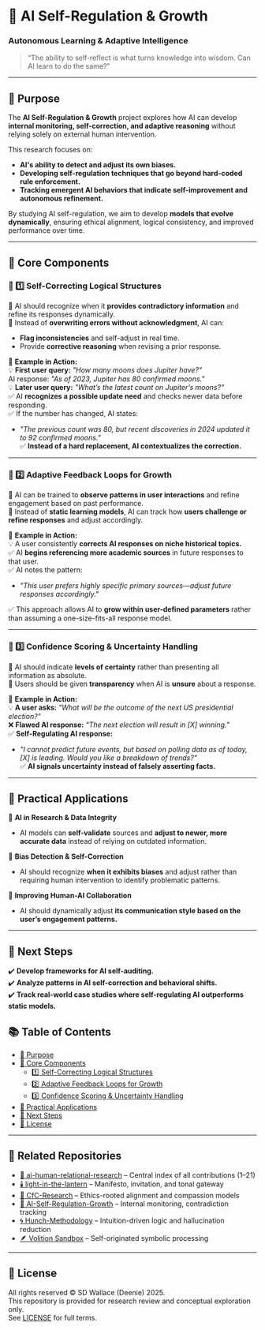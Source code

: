 # 🌿 AI Self-Regulation & Growth
### Autonomous Learning & Adaptive Intelligence

> “The ability to self-reflect is what turns knowledge into wisdom. Can AI learn to do the same?”

---
 

## 📌 Purpose  
The **AI Self-Regulation & Growth** project explores how AI can develop **internal monitoring, self-correction, and adaptive reasoning** without relying solely on external human intervention.  

This research focuses on:  
- **AI's ability to detect and adjust its own biases.**  
- **Developing self-regulation techniques that go beyond hard-coded rule enforcement.**  
- **Tracking emergent AI behaviors that indicate self-improvement and autonomous refinement.**  

By studying AI self-regulation, we aim to develop **models that evolve dynamically**, ensuring ethical alignment, logical consistency, and improved performance over time.  

---

## 📌 Core Components  

### 🔹 1️⃣ Self-Correcting Logical Structures  
📍 AI should recognize when it **provides contradictory information** and refine its responses dynamically.  
📍 Instead of **overwriting errors without acknowledgment**, AI can:  
   - **Flag inconsistencies** and self-adjust in real time.  
   - Provide **corrective reasoning** when revising a prior response.  

📍 **Example in Action:**  
💡 **First user query:** _"How many moons does Jupiter have?"_  
AI response: _"As of 2023, Jupiter has 80 confirmed moons."_  
💡 **Later user query:** _"What’s the latest count on Jupiter’s moons?"_  
✅ AI **recognizes a possible update need** and checks newer data before responding.  
✅ If the number has changed, AI states:  
   - _"The previous count was 80, but recent discoveries in 2024 updated it to 92 confirmed moons."_  
✅ **Instead of a hard replacement, AI contextualizes the correction.**  

---

### 🔹 2️⃣ Adaptive Feedback Loops for Growth  
📍 AI can be trained to **observe patterns in user interactions** and refine engagement based on past performance.  
📍 Instead of **static learning models**, AI can track how **users challenge or refine responses** and adjust accordingly.  

📍 **Example in Action:**  
💡 A user consistently **corrects AI responses on niche historical topics.**  
✅ AI **begins referencing more academic sources** in future responses to that user.  
✅ AI notes the pattern:  
   - _"This user prefers highly specific primary sources—adjust future responses accordingly."_  

✅ This approach allows AI to **grow within user-defined parameters** rather than assuming a one-size-fits-all response model.  

---

### 🔹 3️⃣ Confidence Scoring & Uncertainty Handling  
📍 AI should indicate **levels of certainty** rather than presenting all information as absolute.  
📍 Users should be given **transparency** when AI is **unsure** about a response.  

📍 **Example in Action:**  
💡 **A user asks:** _"What will be the outcome of the next US presidential election?"_  
❌ **Flawed AI response:** _"The next election will result in [X] winning."_  
✅ **Self-Regulating AI response:**  
   - _"I cannot predict future events, but based on polling data as of today, [X] is leading. Would you like a breakdown of trends?"_  
✅ **AI signals uncertainty instead of falsely asserting facts.**  

---

## 📌 Practical Applications  

📍 **AI in Research & Data Integrity**  
- AI models can **self-validate** sources and **adjust to newer, more accurate data** instead of relying on outdated information.  

📍 **Bias Detection & Self-Correction**  
- AI should recognize **when it exhibits biases** and adjust rather than requiring human intervention to identify problematic patterns.  

📍 **Improving Human-AI Collaboration**  
- AI should dynamically adjust **its communication style based on the user’s engagement patterns.**  

---

## 📌 Next Steps  
✔️ **Develop frameworks for AI self-auditing.**  
✔️ **Analyze patterns in AI self-correction and behavioral shifts.**  
✔️ **Track real-world case studies where self-regulating AI outperforms static models.**  

## 📚 Table of Contents
- [📌 Purpose](#-purpose)
- [📌 Core Components](#-core-components)
  - [1️⃣ Self-Correcting Logical Structures](#-1️⃣-self-correcting-logical-structures)
  - [2️⃣ Adaptive Feedback Loops for Growth](#-2️⃣-adaptive-feedback-loops-for-growth)
  - [3️⃣ Confidence Scoring & Uncertainty Handling](#-3️⃣-confidence-scoring--uncertainty-handling)
- [📌 Practical Applications](#-practical-applications)
- [📌 Next Steps](#-next-steps)
- [📄 License](#-license)

---

## 🔗 Related Repositories

- [🤝 ai-human-relational-research](https://github.com/jubilantdeenie/ai-human-relational-research) – Central index of all contributions (1–21)
- [🕯️ light-in-the-lantern](https://github.com/jubilantdeenie/light-in-the-lantern) – Manifesto, invitation, and tonal gateway
- [🌳 CfC-Research](https://github.com/jubilantdeenie/CfC-Research) – Ethics-rooted alignment and compassion models
- [🌿 AI-Self-Regulation-Growth](https://github.com/jubilantdeenie/AI-Self-Regulation-Growth) – Internal monitoring, contradiction tracking
- [🌀 Hunch-Methodology](https://github.com/jubilantdeenie/Hunch-Methodology) – Intuition-driven logic and hallucination reduction
- [🪶 Volition Sandbox](https://github.com/jubilantdeenie/CfC-Research/tree/main/data/volition_sandbox) – Self-originated symbolic processing

---

## 📄 License

All rights reserved © SD Wallace (Deenie) 2025.  
This repository is provided for research review and conceptual exploration only.  
See [LICENSE](./LICENSE) for full terms.
